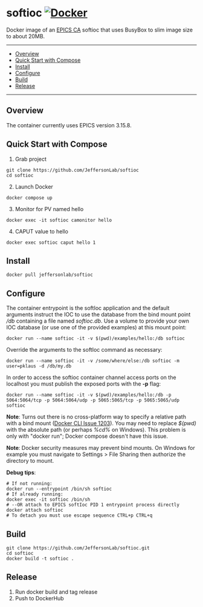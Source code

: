 # softioc [![Docker](https://img.shields.io/docker/v/jeffersonlab/softioc?sort=semver&label=DockerHub)](https://hub.docker.com/r/jeffersonlab/softioc)
Docker image of an [EPICS CA](https://epics-controls.org/) softioc that uses BusyBox to slim image size to about 20MB.

---
- [Overview](https://github.com/JeffersonLab/softioc#overview)
- [Quick Start with Compose](https://github.com/JeffersonLab/softioc#quick-start-with-compose)
- [Install](https://github.com/JeffersonLab/softioc#install)
- [Configure](https://github.com/JeffersonLab/softioc#configure)
- [Build](https://github.com/JeffersonLab/softioc#build)
- [Release](https://github.com/JeffersonLab/softioc#release)
---

## Overview
The container currently uses EPICS version 3.15.8.

## Quick Start with Compose
1. Grab project
```
git clone https://github.com/JeffersonLab/softioc
cd softioc
```
2. Launch Docker
```
docker compose up
```
3. Monitor for PV named hello
```
docker exec -it softioc camonitor hello
```
4. CAPUT value to hello
```
docker exec softioc caput hello 1
```

## Install
```
docker pull jeffersonlab/softioc
```

## Configure
The container entrypoint is the softIoc application and the default arguments instruct the IOC to use the database from the bind mount point */db* containing a file named _softioc.db_.  Use a volume to provide your own IOC database (or use one of the provided examples) at this mount point:
```
docker run --name softioc -it -v $(pwd)/examples/hello:/db softioc
```
Override the arguments to the softIoc command as necessary:
```
docker run --name softioc -it -v /some/where/else:/db softioc -m user=pklaus -d /db/my.db
``` 
In order to access the softioc container channel access ports on the localhost you must publish the exposed ports with the **-p** flag:
```
docker run --name softioc -it -v $(pwd)/examples/hello:/db -p 5064:5064/tcp -p 5064:5064/udp -p 5065:5065/tcp -p 5065:5065/udp softioc
```

**Note**: Turns out there is no cross-platform way to specify a relative path with a bind mount ([Docker CLI Issue 1203](https://github.com/docker/cli/issues/1203)).  You may need to replace _$(pwd)_ with the absolute path (or perhaps _%cd%_ on Windows).  This problem is only with "docker run"; Docker compose doesn't have this issue.

**Note**: Docker security measures may prevent bind mounts.  On Windows for example you must navigate to Settings > File Sharing then authorize the directory to mount.

**Debug tips**:
```
# If not running:
docker run --entrypoint /bin/sh softioc
# If already running:
docker exec -it softioc /bin/sh
# --OR attach to EPICS softIoc PID 1 entrypoint process directly
docker attach softioc
# To detach you must use escape sequence CTRL+p CTRL+q
```

## Build
```
git clone https://github.com/JeffersonLab/softioc.git
cd softioc
docker build -t softioc .
```

## Release
1. Run docker build and tag release
2. Push to DockerHub

